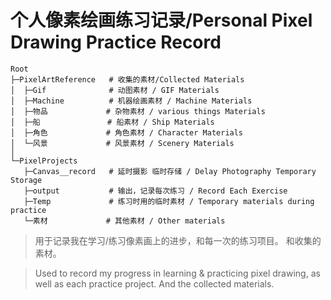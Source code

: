 # 个人像素绘画练习记录/Personal Pixel Drawing Practice Record

```
Root
├─PixelArtReference   # 收集的素材/Collected Materials
│  ├─Gif              # 动图素材 / GIF Materials   
│  ├─Machine          # 机器绘画素材 / Machine Materials
│  ├─物品             # 杂物素材 / various things Materials
│  ├─船               # 船素材 / Ship Materials
│  ├─角色             # 角色素材 / Character Materials
│  └─风景             # 风景素材 / Scenery Materials
│
└─PixelProjects
   ├─Canvas__record   # 延时摄影 临时存储 / Delay Photography Temporary Storage
   ├─output           # 输出，记录每次练习 / Record Each Exercise
   ├─Temp             # 练习时用的临时素材 / Temporary materials during practice
   └─素材             # 其他素材 / Other materials 
```

>用于记录我在学习/练习像素画上的进步，和每一次的练习项目。
>和收集的素材。

>Used to record my progress in learning & practicing pixel drawing, as well as each practice project.
>And the collected materials.